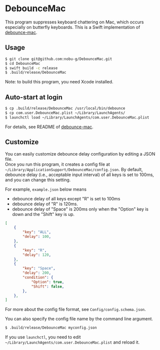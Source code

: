 # DebounceMac

This program suppresses keyboard chattering on Mac, which occurs especially on butterfly keyboards.
This is a Swift implementation of [debounce-mac](https://github.com/toothbrush/debounce-mac).

## Usage

```zsh
$ git clone git@github.com:nobu-g/DebounceMac.git
$ cd DebounceMac
$ swift build -c release
$ .build/release/DebounceMac
```

Note: to build this program, you need Xcode installed.

## Auto-start at login

```zsh
$ cp .build/release/DebounceMac /usr/local/bin/debounce
$ cp com.user.DebounceMac.plist ~/Library/LaunchAgents/
$ launchctl load ~/Library/LaunchAgents/com.user.DebounceMac.plist
```

For details, see README of [debounce-mac](https://github.com/toothbrush/debounce-mac).

## Customize

You can easily customize debounce delay configuration by editing a JSON file.  
Once you run this program, it creates a config file at `~/Library/ApplicationSupport/DebounceMac/config.json`.
By default, debounce delay (i.e., acceptable input interval) of all keys is set to 100ms, and you can change this setting.


For example, `example.json` below means

- debounce delay of all keys except "R" is set to 100ms
- debounce delay of "R" is 120ms.
- debounce delay of "Space" is 200ms only when the "Option" key is down and the "Shift" key is up.

``` json
[
    {
        "key": "ALL",
        "delay": 100,
    },
    {
        "key": "R",
        "delay": 120,
    },
    {
        "key": "Space",
        "delay": 200,
        "condition": {
            "Option": true,
            "Shift": false,
        },
    },
]
```

For more about the config file format, see `Config/config.schema.json`.

You can also specify the config file name by the command line argument.

```zsh
$ .build/release/DebounceMac myconfig.json
```

If you use `launchctl`, you need to edit `~/Library/LaunchAgents/com.user.DebounceMac.plist` and reload it.
